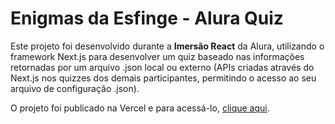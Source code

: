 # Enigmas da Esfinge - Alura Quiz
Este projeto foi desenvolvido durante a **Imersão React** da Alura, utilizando o framework Next.js para desenvolver um quiz baseado nas informações retornadas por um arquivo .json local ou externo (APIs criadas através do Next.js nos quizzes dos demais participantes, permitindo o acesso ao seu arquivo de configuração .json).

O projeto foi publicado na Vercel e para acessá-lo, [clique aqui](https://aluraquiz-esfinge.tiagoscastro.vercel.app/).
